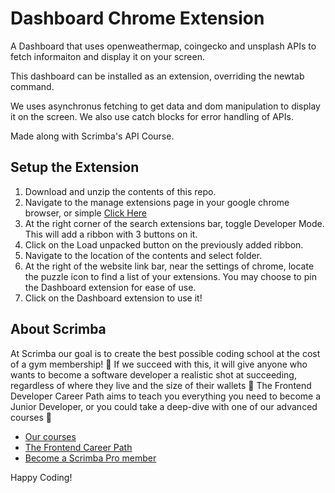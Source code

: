 # Dashboard Chrome Extension

A Dashboard that uses openweathermap, coingecko and unsplash APIs to fetch informaiton and display it on your screen.

This dashboard can be installed as an extension, overriding the newtab command.

We uses asynchronus fetching to get data and dom manipulation to display it on the screen. We also use catch blocks for error handling of APIs.

Made along with Scrimba's API Course.

## Setup the Extension

1. Download and unzip the contents of this repo.
2. Navigate to the manage extensions page in your google chrome browser, or simple [Click Here](chrome://extensions/) 
3. At the right corner of the search extensions bar, toggle Developer Mode. This will add a ribbon with 3 buttons on it.
4. Click on the Load unpacked button on the previously added ribbon.
5. Navigate to the location of the contents and select folder.
6. At the right of the website link bar, near the settings of chrome, locate the puzzle icon to find a list of your extensions. You may choose to pin the Dashboard extension for ease of use. 
7. Click on the Dashboard extension to use it!

## About Scrimba

At Scrimba our goal is to create the best possible coding school at the cost of a gym membership! 💜
If we succeed with this, it will give anyone who wants to become a software developer a realistic shot at succeeding, regardless of where they live and the size of their wallets 🎉
The Frontend Developer Career Path aims to teach you everything you need to become a Junior Developer, or you could take a deep-dive with one of our advanced courses 🚀

- [Our courses](https://scrimba.com/allcourses)
- [The Frontend Career Path](https://scrimba.com/learn/frontend)
- [Become a Scrimba Pro member](https://scrimba.com/pricing)

Happy Coding!
